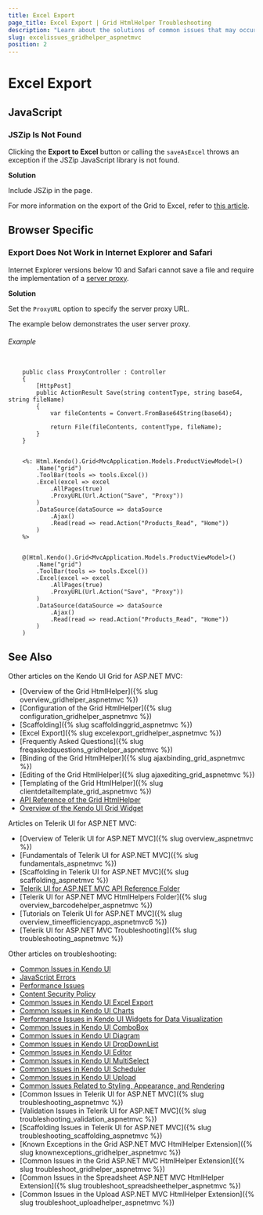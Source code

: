```yaml
---
title: Excel Export
page_title: Excel Export | Grid HtmlHelper Troubleshooting
description: "Learn about the solutions of common issues that may occur while exporting the Grid to Excel in ASP.NET MVC applications."
slug: excelissues_gridhelper_aspnetmvc
position: 2
---
```


# Excel Export

## JavaScript

### JSZip Is Not Found

Clicking the **Export to Excel** button or calling the `saveAsExcel` throws an exception if the JSZip JavaScript library is not found.

**Solution**

Include JSZip in the page.

For more information on the export of the Grid to Excel, refer to [this article](http://docs.telerik.com/kendo-ui/framework/save-files/introduction).

## Browser Specific

### Export Does Not Work in Internet Explorer and Safari

Internet Explorer versions below 10 and Safari cannot save a file and require the implementation of a [server proxy](http://docs.telerik.com/kendo-ui/framework/save-files/introduction).

**Solution**

Set the `ProxyURL` option to specify the server proxy URL.

The example below demonstrates the user server proxy.

###### Example

```tab-Controller

    public class ProxyController : Controller
    {
        [HttpPost]
        public ActionResult Save(string contentType, string base64, string fileName)
        {
            var fileContents = Convert.FromBase64String(base64);

            return File(fileContents, contentType, fileName);
        }
    }
```
```tab-ASPX

    <%: Html.Kendo().Grid<MvcApplication.Models.ProductViewModel>()
        .Name("grid")
        .ToolBar(tools => tools.Excel())
        .Excel(excel => excel
            .AllPages(true)
            .ProxyURL(Url.Action("Save", "Proxy"))
        )
        .DataSource(dataSource => dataSource
            .Ajax()
            .Read(read => read.Action("Products_Read", "Home"))
        )
    %>
```
```tab-Razor

    @(Html.Kendo().Grid<MvcApplication.Models.ProductViewModel>()
        .Name("grid")
        .ToolBar(tools => tools.Excel())
        .Excel(excel => excel
            .AllPages(true)
            .ProxyURL(Url.Action("Save", "Proxy"))
        )
        .DataSource(dataSource => dataSource
            .Ajax()
            .Read(read => read.Action("Products_Read", "Home"))
        )
    )
```

## See Also

Other articles on the Kendo UI Grid for ASP.NET MVC:

* [Overview of the Grid HtmlHelper]({% slug overview_gridhelper_aspnetmvc %})
* [Configuration of the Grid HtmlHelper]({% slug configuration_gridhelper_aspnetmvc %})
* [Scaffolding]({% slug scaffoldinggrid_aspnetmvc %})
* [Excel Export]({% slug excelexport_gridhelper_aspnetmvc %})
* [Frequently Asked Questions]({% slug freqaskedquestions_gridhelper_aspnetmvc %})
* [Binding of the Grid HtmlHelper]({% slug ajaxbinding_grid_aspnetmvc %})
* [Editing of the Grid HtmlHelper]({% slug ajaxediting_grid_aspnetmvc %})
* [Templating of the Grid HtmlHelper]({% slug clientdetailtemplate_grid_aspnetmvc %})
* [API Reference of the Grid HtmlHelper](http://docs.telerik.com/kendo-ui/api/Kendo.Mvc.UI.Fluent/GridBuilder)
* [Overview of the Kendo UI Grid Widget](http://docs.telerik.com/kendo-ui/controls/data-management/grid/overview)

Articles on Telerik UI for ASP.NET MVC:

* [Overview of Telerik UI for ASP.NET MVC]({% slug overview_aspnetmvc %})
* [Fundamentals of Telerik UI for ASP.NET MVC]({% slug fundamentals_aspnetmvc %})
* [Scaffolding in Telerik UI for ASP.NET MVC]({% slug scaffolding_aspnetmvc %})
* [Telerik UI for ASP.NET MVC API Reference Folder](/api/Kendo.Mvc/AggregateFunction)
* [Telerik UI for ASP.NET MVC HtmlHelpers Folder]({% slug overview_barcodehelper_aspnetmvc %})
* [Tutorials on Telerik UI for ASP.NET MVC]({% slug overview_timeefficiencyapp_aspnetmvc6 %})
* [Telerik UI for ASP.NET MVC Troubleshooting]({% slug troubleshooting_aspnetmvc %})

Other articles on troubleshooting:

* [Common Issues in Kendo UI](http://docs.telerik.com/kendo-ui/troubleshoot/troubleshooting-common-issues)
* [JavaScript Errors](http://docs.telerik.com/kendo-ui/troubleshoot/troubleshooting-js-errors)
* [Performance Issues](http://docs.telerik.com/kendo-ui/troubleshoot/troubleshooting-memory-leaks)
* [Content Security Policy](http://docs.telerik.com/kendo-ui/troubleshoot/content-security-policy)
* [Common Issues in Kendo UI Excel Export](http://docs.telerik.com/kendo-ui/framework/excel/troubleshoot/common-issues)
* [Common Issues in Kendo UI Charts](http://docs.telerik.com/kendo-ui/controls/charts/troubleshoot/common-issues)
* [Performance Issues in Kendo UI Widgets for Data Visualization](http://docs.telerik.com/kendo-ui/troubleshoot/troubleshooting-memory-leaks)
* [Common Issues in Kendo UI ComboBox](http://docs.telerik.com/kendo-ui/controls/editors/combobox/troubleshoot/troubleshooting)
* [Common Issues in Kendo UI Diagram](http://docs.telerik.com/kendo-ui/controls/diagrams-and-maps/diagram/troubleshoot/common-issues)
* [Common Issues in Kendo UI DropDownList](http://docs.telerik.com/kendo-ui/controls/editors/dropdownlist/troubleshoot/troubleshooting)
* [Common Issues in Kendo UI Editor](http://docs.telerik.com/kendo-ui/controls/editors/editor/troubleshoot/troubleshooting)
* [Common Issues in Kendo UI MultiSelect](http://docs.telerik.com/kendo-ui/controls/editors/multiselect/troubleshoot/troubleshooting)
* [Common Issues in Kendo UI Scheduler](http://docs.telerik.com/kendo-ui/controls/scheduling/scheduler/troubleshoot/troubleshooting)
* [Common Issues in Kendo UI Upload](http://docs.telerik.com/kendo-ui/controls/editors/upload/troubleshoot/troubleshooting)
* [Common Issues Related to Styling, Appearance, and Rendering](http://docs.telerik.com/kendo-ui/styles-and-layout/troubleshoot/troubleshooting)
* [Common Issues in Telerik UI for ASP.NET MVC]({% slug troubleshooting_aspnetmvc %})
* [Validation Issues in Telerik UI for ASP.NET MVC]({% slug troubleshooting_validation_aspnetmvc %})
* [Scaffolding Issues in Telerik UI for ASP.NET MVC]({% slug troubleshooting_scaffolding_aspnetmvc %})
* [Known Exceptions in the Grid ASP.NET MVC HtmlHelper Extension]({% slug knownexceptions_gridhelper_aspnetmvc %})
* [Common Issues in the Grid ASP.NET MVC HtmlHelper Extension]({% slug troubleshoot_gridhelper_aspnetmvc %})
* [Common Issues in the Spreadsheet ASP.NET MVC HtmlHelper Extension]({% slug troubleshoot_spreadsheethelper_aspnetmvc %})
* [Common Issues in the Upload ASP.NET MVC HtmlHelper Extension]({% slug troubleshoot_uploadhelper_aspnetmvc %})
